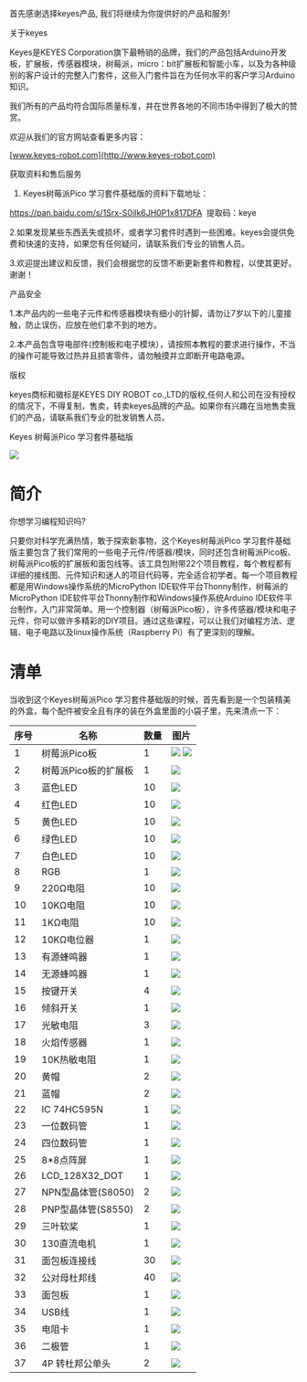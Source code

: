 首先感谢选择keyes产品, 我们将继续为你提供好的产品和服务!

关于keyes

Keyes是KEYES Corporation旗下最畅销的品牌，我们的产品包括Arduino开发板，扩展板，传感器模块，树莓派，micro：bit扩展板和智能小车，以及为各种级别的客户设计的完整入门套件，这些入门套件旨在为任何水平的客户学习Arduino知识。

我们所有的产品均符合国际质量标准，并在世界各地的不同市场中得到了极大的赞赏。

欢迎从我们的官方网站查看更多内容：

[www.keyes-robot.com](http://www.keyes-robot.com)

获取资料和售后服务

1.  Keyes树莓派Pico     学习套件基础版的资料下载地址：

<https://pan.baidu.com/s/1Srx-S0iIk6JH0P1x817DFA>  提取码：keye

2.如果发现某些东西丢失或损坏，或者学习套件时遇到一些困难。keyes会提供免费和快速的支持，如果您有任何疑问，请联系我们专业的销售人员。

3.欢迎提出建议和反馈，我们会根据您的反馈不断更新套件和教程，以使其更好。谢谢！

产品安全

1.本产品内的一些电子元件和传感器模块有细小的针脚，请勿让7岁以下的儿童接触，防止误伤，应放在他们拿不到的地方。

2.本产品包含导电部件(控制板和电子模块），请按照本教程的要求进行操作，不当的操作可能导致过热并且损害零件，请勿触摸并立即断开电路电源。

版权

keyes商标和徽标是KEYES DIY ROBOT co.,LTD的版权,任何人和公司在没有授权的情况下，不得复制，售卖，转卖keyes品牌的产品。如果你有兴趣在当地售卖我们的产品，请联系我们专业的批发销售人员。

Keyes 树莓派Pico 学习套件基础版

![](media/a56bfe00626c23418a87b55ac63584f9.jpg)

# 简介

你想学习编程知识吗?

只要你对科学充满热情，敢于探索新事物，这个Keyes树莓派Pico
学习套件基础版主要包含了我们常用的一些电子元件/传感器/模块，同时还包含树莓派Pico板、树莓派Pico板的扩展板和面包线等。该工具包附带22个项目教程，每个教程都有详细的接线图、元件知识和迷人的项目代码等，完全适合初学者。每一个项目教程都是用Windows操作系统的MicroPython IDE软件平台Thonny制作，树莓派的MicroPython IDE软件平台Thonny制作和Windows操作系统Arduino IDE软件平台制作，入门非常简单。用一个控制器（树莓派Pico板），许多传感器/模块和电子元件，你可以做许多精彩的DIY项目。通过这些课程，可以让我们对编程方法、逻辑、电子电路以及linux操作系统（Raspberry Pi）有了更深刻的理解。

# 清单

当收到这个Keyes树莓派Pico
学习套件基础版的时候，首先看到是一个包装精美的外盒，每个配件被安全且有序的装在外盒里面的小袋子里，先来清点一下：


|序号|名称|数量|图片|
|-|-|-|-|
|1|树莓派Pico板|1|![](media/53d921810331ed293d5c679a308d9041.jpg) ![](media/ec4d598d51c5bcc7e6307d2001d30766.png)|
|2|树莓派Pico板的扩展板|1|![](media/d0d3445b137a2d70a49b32295f2b35b2.png)|
|3|蓝色LED|10|![](media/8fe64d926a19bb089e4d1ef0fcc8a248.png)|
|4|红色LED|10|![](media/0d53baf45e35f3269e791a80cce8111a.png)|
|5|黄色LED|10|![](media/e17c1014960478d0c9cd2b2c11a09cbf.png)|
|6|绿色LED|10|![](media/a8da3e5b0bbaf332efd9468b08324470.png)|
|7|白色LED|10|![](media/6d6cd4fc80d694c33dd9785b8f4710ef.png)|
|8|RGB|1|![](media/4a72a2edc72d11085c1379ba188038e9.png)|
|9|220Ω电阻|10|![](media/0cf0f03a2c009c1b355c9944aba1eaf3.png)|
|10|10KΩ电阻|10|![](media/68d3a6ff1378639de80da648ec51eaca.png)|
|11|1KΩ电阻|10|![](media/3b790c2dc061cba76309a253eea8d36c.png)|
|12|10KΩ电位器|1|![](media/546f5f55eb9b64849c78588b0a3499df.png)|
|13|有源蜂鸣器|1|![](media/ebb2a39044e2d44e3f6c9a9f5308645d.png)|
|14|无源蜂鸣器|1|![](media/0374229695462b9f9fb7d95f3130a8a1.png)|
|15|按键开关|4|![](media/6320b1ae93c9a030a73fa7e2017cf25d.png)|
|16|倾斜开关|1|![](media/50b610997f66a4aa1d18d57b4d6de577.png)|
|17|光敏电阻|3|![](media/17f77e28690fc51443001788e9d10dd4.png)|
|18|火焰传感器|1|![](media/72e9beae509030386bcabbb10229f22b.png)|
|19|10K热敏电阻|1|![](media/2f539fb4e7596da0a14ba1d8021017b1.png)|
|20|黄帽|2|![](media/8defa4d3994ce0f2291b05c2fd04ee9c.png)|
|21|蓝帽|2|![](media/cff79a8ecf7a8dfe56b44a8c93a23693.png)|
|22|IC 74HC595N|1|![](media/a925e2575bc6df8346b884362bfafea0.png)|
|23|一位数码管|1|![](media/54ed13592bcdd7c54689085ec09e912c.png)|
|24|四位数码管|1|![](media/f180acd9e759e2c506a960f7650d7f0a.png)|
|25|8*8点阵屏|1|![](media/fdd28ea5abfe18ccd09e42c6d897c8aa.png)|
|26|LCD_128X32_DOT|1|![](media/466ee9b150fa554162c0d1d2d621fbde.png)|
|27|NPN型晶体管(S8050)|2|![](media/9ab8162cf6d998b145c6fdb31ee9733f.png)|
|28|PNP型晶体管(S8550)|2|![](media/9ab8162cf6d998b145c6fdb31ee9733f.png)|
|29|三叶软桨|1|![](media/3b6ee3379e0b42a4e1e66bc520b4e08e.png)|
|30|130直流电机|1|![](media/172a77f56de41c440855ba2e8b135b7f.jpg)|
|31|面包板连接线|30|![](media/1359ce3c9912e773faf047fb83d0dd5f.png)|
|32|公对母杜邦线|40|![](media/b3c45ca19cebe457a5d02a22167a54e1.png)|
|33|面包板|1|![](media/14f1c6dd63a9ef655e0dbb07d1206621.png)|
|34|USB线|1|![](media/5b18e5d3ba519ba44220010d58ec3046.png)|
|35|电阻卡|1|![](media/89aaafefa692d400a031a0e213879c56.png)|
|36|二极管|1|![](media/f41b806390114d231877a53a295bb74d.png)|
|37|4P 转杜邦公单头|2|![](media/151644f18b8d14898f9d4f622503cc8e.png)|





